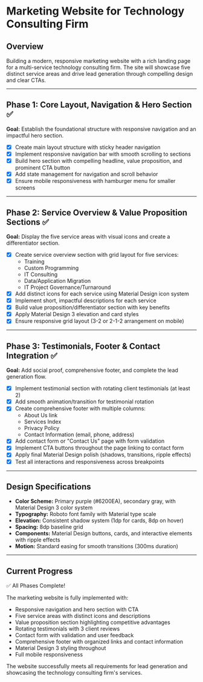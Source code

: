 # Marketing Website for Technology Consulting Firm

## Overview
Building a modern, responsive marketing website with a rich landing page for a multi-service technology consulting firm. The site will showcase five distinct service areas and drive lead generation through compelling design and clear CTAs.

---

## Phase 1: Core Layout, Navigation & Hero Section ✅
**Goal:** Establish the foundational structure with responsive navigation and an impactful hero section.

- [x] Create main layout structure with sticky header navigation
- [x] Implement responsive navigation bar with smooth scrolling to sections
- [x] Build hero section with compelling headline, value proposition, and prominent CTA button
- [x] Add state management for navigation and scroll behavior
- [x] Ensure mobile responsiveness with hamburger menu for smaller screens

---

## Phase 2: Service Overview & Value Proposition Sections ✅
**Goal:** Display the five service areas with visual icons and create a differentiator section.

- [x] Create service overview section with grid layout for five services:
  - Training
  - Custom Programming
  - IT Consulting
  - Data/Application Migration
  - IT Project Governance/Turnaround
- [x] Add distinct icons for each service using Material Design icon system
- [x] Implement short, impactful descriptions for each service
- [x] Build value proposition/differentiator section with key benefits
- [x] Apply Material Design 3 elevation and card styles
- [x] Ensure responsive grid layout (3-2 or 2-1-2 arrangement on mobile)

---

## Phase 3: Testimonials, Footer & Contact Integration ✅
**Goal:** Add social proof, comprehensive footer, and complete the lead generation flow.

- [x] Implement testimonial section with rotating client testimonials (at least 2)
- [x] Add smooth animation/transition for testimonial rotation
- [x] Create comprehensive footer with multiple columns:
  - About Us link
  - Services Index
  - Privacy Policy
  - Contact Information (email, phone, address)
- [x] Add contact form or "Contact Us" page with form validation
- [x] Implement CTA buttons throughout the page linking to contact form
- [x] Apply final Material Design polish (shadows, transitions, ripple effects)
- [x] Test all interactions and responsiveness across breakpoints

---

## Design Specifications
- **Color Scheme:** Primary purple (#6200EA), secondary gray, with Material Design 3 color system
- **Typography:** Roboto font family with Material type scale
- **Elevation:** Consistent shadow system (1dp for cards, 8dp on hover)
- **Spacing:** 8dp baseline grid
- **Components:** Material Design buttons, cards, and interactive elements with ripple effects
- **Motion:** Standard easing for smooth transitions (300ms duration)

---

## Current Progress
✅ All Phases Complete!

The marketing website is fully implemented with:
- Responsive navigation and hero section with CTA
- Five service areas with distinct icons and descriptions
- Value proposition section highlighting competitive advantages
- Rotating testimonials with 3 client reviews
- Contact form with validation and user feedback
- Comprehensive footer with organized links and contact information
- Material Design 3 styling throughout
- Full mobile responsiveness

The website successfully meets all requirements for lead generation and showcasing the technology consulting firm's services.
